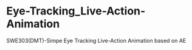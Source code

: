# Eye-Tracking_Live-Action-Animation
SWE303(DMT)-Simpe Eye Tracking Live-Action Animation based on AE
